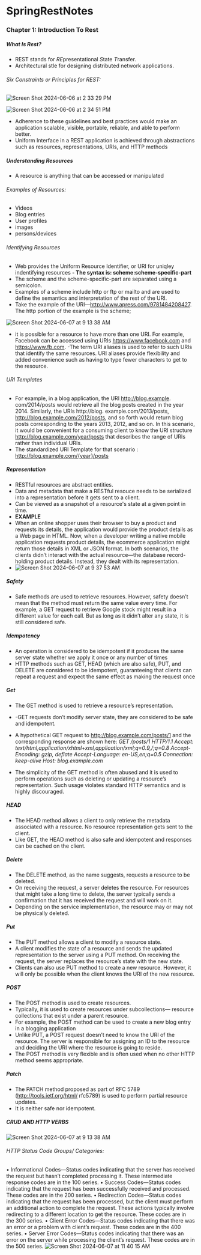 # SpringRestNotes
### Chapter 1: Introduction To Rest
##### What Is Rest?
- REST stands for *RE*presentational *S*tate *T*ransfer.
- Architectural stle for designing distributed network applications.
###### Six Constraints or Principles for REST:
![Screen Shot 2024-06-06 at 2 33 29 PM](https://github.com/gmojados/SpringRestNotes/assets/162353468/bad2e170-f8c8-4590-8a27-abcda770e51b)

![Screen Shot 2024-06-06 at 2 34 51 PM](https://github.com/gmojados/SpringRestNotes/assets/162353468/4c1ee762-ca69-41b5-b179-ef760b88e91c)
- Adherence to these guidelines and best practices would make an application scalable, visible, portable, reliable, and able to perform better.
- Uniform Interface in a REST application is achieved through abstractions such as resources, representations, URIs, and HTTP methods

##### Understanding Resources
- A resource is anything that can be accessed or manipulated
###### Examples of Resources:
- Videos
- Blog entries
- User profiles
- images
- persons/devices

###### Identifying Resources
- Web provides  the Uniform Resource Identifier, or URI for uniqley indentifying resources
**- The syntax is: scheme:scheme-specific-part**
- The scheme and the scheme-specific-part are separated using a semicolon.
- Examples of a scheme include http or ftp or mailto and are used to define the semantics and interpretation of the rest of the URI.
- Take the example of the URI—http://www.apress.com/9781484208427. The http portion of the example is the scheme;

![Screen Shot 2024-06-07 at 9 13 38 AM](https://github.com/gmojados/SpringRestNotes/assets/162353468/e099c5b3-b86d-4d9c-b187-3a9a527fde01)



- it is possible for a resource to have more than one URI. For example, Facebook can be accessed using URIs https://www.facebook.com and https://www.fb.com.
-The term URI aliases is used to refer to such URIs that identify the same resources. URI aliases provide flexibility and added convenience such as having to type fewer characters to get to the resource.

###### URI Templates
- For example, in a blog application, the URI http://blog.example. com/2014/posts would retrieve all the blog posts created in the year 2014. Similarly, the URIs http://blog. example.com/2013/posts, http://blog.example.com/2012/posts, and so forth would return blog posts corresponding to the years 2013, 2012, and so on. In this scenario, it would be convenient for a consuming client to know the URI structure http://blog.example.com/year/posts that describes the range of URIs rather than individual URIs.
- The standardized URI Template for that scenario : 
http://blog.example.com/{year}/posts

##### Representation
- RESTful resources are abstract entities.
- Data and metadata that make a RESTful resouce needs to be serialized into a representation before it gets sent to a client.
- Can be viewed as a snapshot of a resource's state at a given point in time.
- **EXAMPLE**
- When an online shopper uses their browser to buy a product and requests its details, the application would provide the product details as a Web page in HTML. Now, when a developer writing a native mobile application requests product details, the ecommerce application might return those details in XML or JSON format. In both scenarios, the clients didn’t interact with the actual resource—the database record-holding product details. Instead, they dealt with its representation.
- ![Screen Shot 2024-06-07 at 9 37 53 AM](https://github.com/gmojados/SpringRestNotes/assets/162353468/5cc86014-ab75-4859-8011-1b678a4315b8)

##### Safety
- Safe methods are used to retrieve resources. However, safety doesn’t mean that the method must return the same value every time. For example, a GET request to retrieve Google stock might result in a different value for each call. But as long as it didn’t alter any state, it is still considered safe.

##### Idempotency
- An operation is considered to be idempotent if it produces the same server state whether we apply it once or any number of times
-  HTTP methods such as GET, HEAD (which are also safe), PUT, and DELETE are considered to be idempotent, guaranteeing that clients can repeat a request and expect the same effect as making the request once

##### Get
- The GET method is used to retrieve a resource’s representation.
- -GET requests don’t modify server state, they are considered to be safe and idempotent.
- A hypothetical GET request to http://blog.example.com/posts/1 and the corresponding response are shown here:
_GET /posts/1 HTTP/1.1
Accept: text/html,application/xhtml+xml,application/xml;q=0.9,*/*;q=0.8 Accept-Encoding: gzip, deflate
Accept-Language: en-US,en;q=0.5
Connection: keep-alive
Host: blog.example.com_

- The simplicity of the GET method is often abused and it is used to perform operations such as deleting or updating a resource’s representation. Such usage violates standard HTTP semantics and is highly discouraged.

##### HEAD
- The HEAD method allows a client to only retrieve the metadata associated with a resource. No resource representation gets sent to the client.
- Like GET, the HEAD method is also safe and idempotent and responses can be cached on the client.

##### Delete
- The DELETE method, as the name suggests, requests a resource to be deleted.
- On receiving the request, a server deletes the resource. For resources that might take a long time to delete, the server typically sends a confirmation that it has received the request and will work on it.
- Depending on the service implementation, the resource may or may not be physically deleted.


##### Put
- The PUT method allows a client to modify a resource state.
- A client modifies the state of a resource and sends the updated representation to the server using a PUT method. On receiving the request, the server replaces the resource’s state with the new state.
- Clients can also use PUT method to create a new resource. However, it will only be possible when the client knows the URI of the new resource.

##### POST
- The POST method is used to create resources.
-  Typically, it is used to create resources under subcollections— resource collections that exist under a parent resource.
-  For example, the POST method can be used to create a new blog entry in a blogging application
-  Unlike PUT, a POST request doesn’t need to know the URI of the resource. The server is responsible for assigning an ID to the resource and deciding the URI where the resource is going to reside.
- The POST method is very flexible and is often used when no other HTTP method seems appropriate.

##### Patch
- The PATCH method proposed as part of RFC 5789 (http://tools.ietf.org/html/ rfc5789) is used to perform partial resource updates.
-  It is neither safe nor idempotent.

##### CRUD AND HTTP VERBS
![Screen Shot 2024-06-07 at 9 13 38 AM](https://github.com/gmojados/SpringRestNotes/assets/162353468/952068d6-890a-4411-b2d6-e13e85b64804)

###### HTTP Status Code Groups/ Categories:
• Informational Codes—Status codes indicating that the server has received the request but hasn’t completed processing it. These intermediate response codes are in the 100 series.
• Success Codes—Status codes indicating that the request has been successfully received and processed. These codes are in the 200 series.
• Redirection Codes—Status codes indicating that the request has been processed, but the client must perform an additional action to complete the request. These actions typically involve redirecting to a different location to get the resource. These codes are in the 300 series.
• Client Error Codes—Status codes indicating that there was an error or a problem with client’s request. These codes are in the 400 series.
• Server Error Codes—Status codes indicating that there was an error on the server while processing the client’s request. These codes are in the 500 series.
![Screen Shot 2024-06-07 at 11 40 15 AM](https://github.com/gmojados/SpringRestNotes/assets/162353468/f32847ba-57cb-4ac1-8c85-0c4a136f0603)




